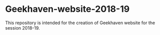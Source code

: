 # Geekhaven-website-2018-19
This repository is intended for the creation of Geekhaven website for the session 2018-19.
